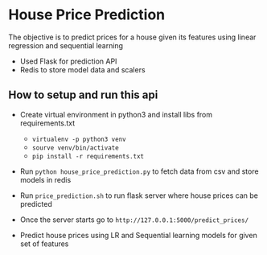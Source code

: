 # House Price Prediction

The objective is to predict prices for a house given its features using linear regression and sequential learning

* Used Flask for prediction API
* Redis to store model data and scalers

## How to setup and run this api

* Create virtual environment in python3 and install libs from requirements.txt
    - `virtualenv -p python3 venv`
    - `sourve venv/bin/activate`
    - `pip install -r requirements.txt` 

* Run `python house_price_prediction.py` to fetch data from csv and store models in redis

* Run `price_prediction.sh` to run flask server where house prices can be predicted

* Once the server starts go to `http://127.0.0.1:5000/predict_prices/`
 - Predict house prices using LR and Sequential learning models for given set of features